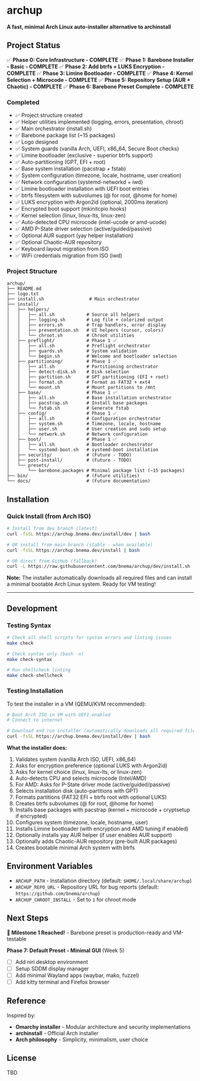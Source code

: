# archup

**A fast, minimal Arch Linux auto-installer alternative to archinstall**

## Project Status

✅ **Phase 0: Core Infrastructure - COMPLETE**
✅ **Phase 1: Barebone Installer - Basic - COMPLETE**
✅ **Phase 2: Add btrfs + LUKS Encryption - COMPLETE**
✅ **Phase 3: Limine Bootloader - COMPLETE**
✅ **Phase 4: Kernel Selection + Microcode - COMPLETE**
✅ **Phase 5: Repository Setup (AUR + Chaotic) - COMPLETE**
✅ **Phase 6: Barebone Preset Complete - COMPLETE**

### Completed
- ✅ Project structure created
- ✅ Helper utilities implemented (logging, errors, presentation, chroot)
- ✅ Main orchestrator (install.sh)
- ✅ Barebone package list (~15 packages)
- ✅ Logo designed
- ✅ System guards (vanilla Arch, UEFI, x86_64, Secure Boot checks)
- ✅ Limine bootloader (exclusive - superior btrfs support)
- ✅ Auto-partitioning (GPT, EFI + root)
- ✅ Base system installation (pacstrap + fstab)
- ✅ System configuration (timezone, locale, hostname, user creation)
- ✅ Network configuration (systemd-networkd + iwd)
- ✅ Limine bootloader installation with UEFI boot entries
- ✅ btrfs filesystem with subvolumes (@ for root, @home for home)
- ✅ LUKS encryption with Argon2id (optional, 2000ms iteration)
- ✅ Encrypted boot support (mkinitcpio hooks)
- ✅ Kernel selection (linux, linux-lts, linux-zen)
- ✅ Auto-detected CPU microcode (intel-ucode or amd-ucode)
- ✅ AMD P-State driver selection (active/guided/passive)
- ✅ Optional AUR support (yay helper installation)
- ✅ Optional Chaotic-AUR repository
- ✅ Keyboard layout migration from ISO
- ✅ WiFi credentials migration from ISO (iwd)

### Project Structure
```
archup/
├── README.md
├── logo.txt
├── install.sh                 # Main orchestrator
├── install/
│   ├── helpers/
│   │   ├── all.sh            # Source all helpers
│   │   ├── logging.sh        # Log file + colorized output
│   │   ├── errors.sh         # Trap handlers, error display
│   │   ├── presentation.sh   # UI helpers (cursor, colors)
│   │   └── chroot.sh         # Chroot utilities
│   ├── preflight/            # Phase 1 ✅
│   │   ├── all.sh            # Preflight orchestrator
│   │   ├── guards.sh         # System validation
│   │   └── begin.sh          # Welcome and bootloader selection
│   ├── partitioning/         # Phase 1 ✅
│   │   ├── all.sh            # Partitioning orchestrator
│   │   ├── detect-disk.sh    # Disk selection
│   │   ├── partition.sh      # GPT partitioning (EFI + root)
│   │   ├── format.sh         # Format as FAT32 + ext4
│   │   └── mount.sh          # Mount partitions to /mnt
│   ├── base/                 # Phase 1 ✅
│   │   ├── all.sh            # Base installation orchestrator
│   │   ├── pacstrap.sh       # Install base packages
│   │   └── fstab.sh          # Generate fstab
│   ├── config/               # Phase 1 ✅
│   │   ├── all.sh            # Configuration orchestrator
│   │   ├── system.sh         # Timezone, locale, hostname
│   │   ├── user.sh           # User creation and sudo setup
│   │   └── network.sh        # Network configuration
│   ├── boot/                 # Phase 1 ✅
│   │   ├── all.sh            # Bootloader orchestrator
│   │   └── systemd-boot.sh   # systemd-boot installation
│   ├── security/             # (Future - TODO)
│   ├── post-install/         # (Future - TODO)
│   └── presets/
│       └── barebone.packages # Minimal package list (~15 packages)
├── bin/                      # (Future utilities)
└── docs/                     # (Future documentation)
```

## Installation

### Quick Install (from Arch ISO)

```bash
# Install from dev branch (latest)
curl -fsSL https://archup.bnema.dev/install/dev | bash

# OR install from main branch (stable - when available)
curl -fsSL https://archup.bnema.dev/install | bash

# OR direct from GitHub (fallback)
curl -L https://raw.githubusercontent.com/bnema/archup/dev/install.sh | bash
```

**Note:** The installer automatically downloads all required files and can install a minimal bootable Arch Linux system. Ready for VM testing!

---

## Development

### Testing Syntax
```bash
# Check all shell scripts for syntax errors and linting issues
make check

# Check syntax only (bash -n)
make check-syntax

# Run shellcheck linting
make check-shellcheck
```

### Testing Installation
To test the installer in a VM (QEMU/KVM recommended):

```bash
# Boot Arch ISO in VM with UEFI enabled
# Connect to internet

# Download and run installer (automatically downloads all required files)
curl -fsSL https://archup.bnema.dev/install/dev | bash
```

**What the installer does:**
1. Validates system (vanilla Arch ISO, UEFI, x86_64)
2. Asks for encryption preference (optional LUKS with Argon2id)
3. Asks for kernel choice (linux, linux-lts, or linux-zen)
4. Auto-detects CPU and selects microcode (Intel/AMD)
5. For AMD: Asks for P-State driver mode (active/guided/passive)
6. Selects installation disk (auto-partitions with GPT)
7. Formats partitions (FAT32 EFI + btrfs root with optional LUKS)
8. Creates btrfs subvolumes (@ for root, @home for home)
9. Installs base packages with pacstrap (kernel + microcode + cryptsetup if encrypted)
10. Configures system (timezone, locale, hostname, user)
11. Installs Limine bootloader (with encryption and AMD tuning if enabled)
12. Optionally installs yay AUR helper (if user enables AUR support)
13. Optionally adds Chaotic-AUR repository (pre-built AUR packages)
14. Creates bootable minimal Arch system with btrfs

## Environment Variables

- `ARCHUP_PATH` - Installation directory (default: `$HOME/.local/share/archup`)
- `ARCHUP_REPO_URL` - Repository URL for bug reports (default: `https://github.com/bnema/archup`)
- `ARCHUP_CHROOT_INSTALL` - Set to `1` for chroot mode

## Next Steps

**🎉 Milestone 1 Reached!** - Barebone preset is production-ready and VM-testable

**Phase 7: Default Preset - Minimal GUI** (Week 5)
- [ ] Add niri desktop environment
- [ ] Setup SDDM display manager
- [ ] Add minimal Wayland apps (waybar, mako, fuzzel)
- [ ] Add kitty terminal and Firefox browser

## Reference

Inspired by:
- **Omarchy installer** - Modular architecture and security implementations
- **archinstall** - Official Arch installer
- **Arch philosophy** - Simplicity, minimalism, user choice

## License

TBD